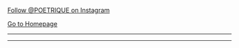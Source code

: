 <head>
  <meta name="author" content="Ninte Dangana">
  <meta name="description" 
      content="A delectable presentation of thought, meandering dreams, and surreal imagination. The artistry of Amongstus, presented by Poetrique">
</head>

[Follow @POETRIQUE on Instagram](https://instagram.com/poetrique)  

[Go to Homepage](../README.md)  

- - -
- - -

